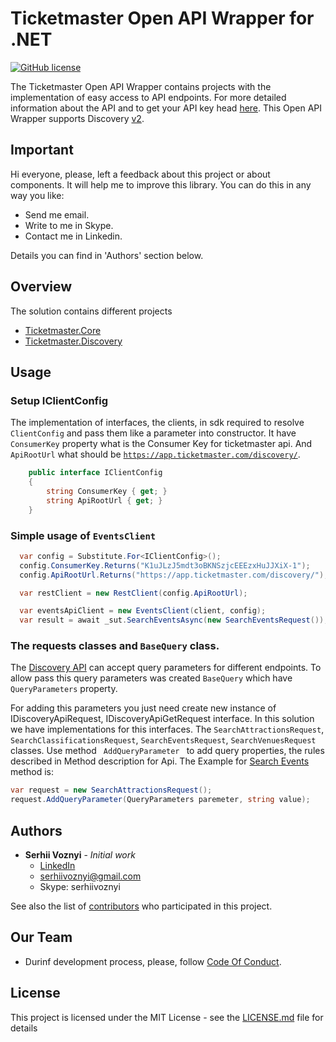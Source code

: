 # Ticketmaster Open API Wrapper for .NET 

[![GitHub license](https://img.shields.io/github/license/mashape/apistatus.svg)](https://github.com/SerhiiVoznyi/ticketmaster-api-sdk-dot-net/blob/master/LICENSE.md)

<p>
The Ticketmaster Open API Wrapper contains projects with the implementation of easy access to API endpoints. 
For more detailed information about the API and to get your API key head <a href="http://developer.ticketmaster.com/">here</a>. 
This Open API Wrapper supports Discovery <a href="http://developer.ticketmaster.com/products-and-docs/apis/discovery/v2/">v2</a>.
</p>


## Important

Hi everyone, please, left a feedback about this project or about components.
It will help me to improve this library.
You can do this in any way you like:
* Send me email.
* Write to me in Skype.
* Contact me in Linkedin.

Details you can find in 'Authors' section below.

## Overview
The solution contains different projects

- [Ticketmaster.Core](https://github.com/SerhiiVoznyi/ticketmaster-api-sdk-dot-net/tree/master/src/Ticketmaster.Core)
- [Ticketmaster.Discovery](https://github.com/SerhiiVoznyi/ticketmaster-api-sdk-dot-net/tree/master/src/Ticketmaster.Discovery)

## Usage

### Setup IClientConfig
The implementation of interfaces, the clients, in sdk required to resolve <code>ClientConfig</code> and pass them like a parameter into constructor. It have <code>ConsumerKey</code> property what is the Consumer Key for ticketmaster api. And <code>ApiRootUrl</code> what should be <code>https://app.ticketmaster.com/discovery/</code>.

```C#
    public interface IClientConfig
    {
        string ConsumerKey { get; }
        string ApiRootUrl { get; }
    }
```
<h3>Simple usage of <code>EventsClient</code></h3>

```C#
  var config = Substitute.For<IClientConfig>();
  config.ConsumerKey.Returns("K1uJLzJ5mdt3oBKNSzjcEEEzxHuJJXiX-1");
  config.ApiRootUrl.Returns("https://app.ticketmaster.com/discovery/");

  var restClient = new RestClient(config.ApiRootUrl);

  var eventsApiClient = new EventsClient(client, config);
  var result = await _sut.SearchEventsAsync(new SearchEventsRequest());
````

<h3>The requests classes and <code>BaseQuery</code> class.</h3>

The <a href="http://developer.ticketmaster.com/products-and-docs/apis/discovery/v2/">Discovery API</a> can accept query parameters
for different endpoints. To allow pass this query parameters was created <code>BaseQuery</code> which have <code>QueryParameters</code> property. 

For adding this parameters you just need create new instance of IDiscoveryApiRequest, IDiscoveryApiGetRequest interface. In this solution we have implementations for this interfaces. The <code>SearchAttractionsRequest</code>, <code>SearchClassificationsRequest</code>, <code>SearchEventsRequest</code>, <code>SearchVenuesRequest</code> classes. Use method <code> AddQueryParameter </code> to add query properties, the rules described in Method description for Api. The Example for <a href="http://developer.ticketmaster.com/products-and-docs/apis/discovery/v2/#srch-events-v2">Search Events</a> method is: 

```C#
var request = new SearchAttractionsRequest();
request.AddQueryParameter(QueryParameters paremeter, string value);
```
## Authors
* **Serhii Voznyi** - *Initial work*
  - [LinkedIn](https://www.linkedin.com/in/serhii-voznyi/)
  - <a href="mailto:serhiivoznyi@gmail.com?Subject=TicketmasterSDK" target="_top">serhiivoznyi@gmail.com</a>
  - Skype: serhiivoznyi

See also the list of [contributors](https://github.com/SerhiiVoznyi/ticketmaster-api-sdk-dot-net/graphs/contributors) who participated in this project.

## Our Team
 * Durinf development process, please, follow [Code Of Conduct](CONTRIBUTING.md).

## License
This project is licensed under the MIT License - see the [LICENSE.md](LICENSE.md) file for details
